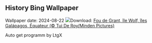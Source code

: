 ## History Bing Wallpaper
Wallpaper date: 2024-08-22
![](https://www.bing.com/th?id=OHR.NazcaBooby_FR-CA9861813590_UHD.jpg&w=1000)Download: [Fou de Grant, île Wolf, îles Galápagos, Équateur (© Tui De Roy/Minden Pictures)](https://www.bing.com/th?id=OHR.NazcaBooby_FR-CA9861813590_UHD.jpg)

Auto get programm by LtgX
